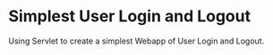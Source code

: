 # Simplest User Login and Logout
Using Servlet to create a simplest Webapp of User Login and Logout.
